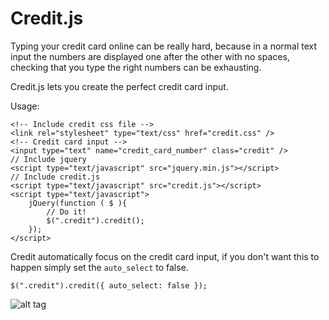 Credit.js
=========

Typing your credit card online can be really hard, because in a normal text input the numbers are displayed one after the other with no spaces, checking that you type the right numbers can be exhausting.

Credit.js lets you create the perfect credit card input.

Usage:

```
<!-- Include credit css file -->
<link rel="stylesheet" type="text/css" href="credit.css" />
<!-- Credit card input -->
<input type="text" name="credit_card_number" class="credit" />
// Include jquery
<script type="text/javascript" src="jquery.min.js"></script>
// Include credit.js
<script type="text/javascript" src="credit.js"></script>
<script type="text/javascript">
	jQuery(function ( $ ){
		// Do it!
		$(".credit").credit();
	});
</script>
```

Credit automatically focus on the credit card input, if you don't want this to happen simply set the `auto_select` to false.

```
$(".credit").credit({ auto_select: false });
```


![alt tag](http://s22.postimg.org/8ivlrnopd/credit_js.png)
